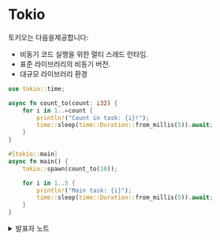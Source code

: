 # Tokio

토키오는 다음을제공합니다:

* 비동기 코드 실행을 위한 멀티 스레드 런타임.&#x20;
* 표준 라이브러리의 비동기 버전.&#x20;
* 대규모 라이브러리 환경&#x20;

```rust
use tokio::time;

async fn count_to(count: i32) {
    for i in 1..=count {
        println!("Count in task: {i}!");
        time::sleep(time::Duration::from_millis(5)).await;
    }
}

#[tokio::main]
async fn main() {
    tokio::spawn(count_to(10));

    for i in 1..5 {
        println!("Main task: {i}");
        time::sleep(time::Duration::from_millis(5)).await;
    }
}
```

<details>

<summary>발표자 노트</summary>

* 이제 tokio::main 매크로를 사용하여 메인 함수를 비동기로 만들 수 있습니다.
* `spawn` 함수는 새로운 동시 실행 "Task"를 만듭니다.
* 참고: spawn은 Future를 사용하므로 count\_to에서 .await을 호출하지 않습니다.
* count\_to가 (보통) 10이 되지 않는 이유는 무엇인가요? 이것은 비동기 취소의 예입니다. tokio::spawn은 완료될 때까지 기다릴 수 있는 핸들을 반환합니다.
* 스폰 대신 count\_to(10).await을 사용해 보세요.
* tokio::spawn에서 반환된 작업을 기다려 보세요.

스포일러이지만 코드를 보는 게 나을 듯 해서 적습니다.&#x20;

```rust
#[tokio::main]
async fn main() {
    let task = tokio::spawn(count_to(10));

    for i in 1..5 {
        println!("Main task: {i}");
        time::sleep(time::Duration::from_millis(5)).await;
    }

    // JoinHandle을 대기
    let result = task.await;
    if let Err(e) = result {
      println!("error: {:?}", e);
    }
}
```

</details>
